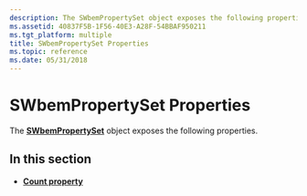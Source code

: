 ```yaml
---
description: The SWbemPropertySet object exposes the following properties.
ms.assetid: 40837F5B-1F56-40E3-A28F-54BBAF950211
ms.tgt_platform: multiple
title: SWbemPropertySet Properties
ms.topic: reference
ms.date: 05/31/2018
---
```


# SWbemPropertySet Properties

The [**SWbemPropertySet**](swbempropertyset.md) object exposes the following properties.

## In this section

-   [**Count property**](swbempropertyset-count.md)

 

 



